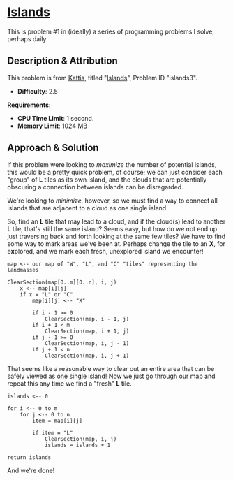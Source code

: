 # [Islands](https://open.kattis.com/problems/islands3)

This is problem #1 in (ideally) a series of programming problems I solve, perhaps daily.

## Description & Attribution

This problem is from [Kattis](https://open.kattis.com/), titled "[Islands](https://open.kattis.com/problems/islands3)", Problem ID "islands3".

- **Difficulty**: 2.5

**Requirements**:
- **CPU Time Limit**: 1 second.
- **Memory Limit**: 1024 MB

## Approach & Solution

If this problem were looking to *maximize* the number of potential islands, this would be a pretty quick problem, of course; we can just consider each "group" of **L** tiles as its own island, and the clouds that are potentially obscuring a connection between islands can be disregarded. 

We're looking to *minimize*, however, so we must find a way to connect all islands that are adjacent to a cloud as one single island.

So, find an **L** tile that may lead to a cloud, and if the cloud(s) lead to another **L** tile, that's still the same island? Seems easy, 
but how do we not end up just traversing back and forth looking at the same few tiles? We have to find some way to mark areas we've been at. Perhaps change the  tile
to an **X**, for e**x**plored, and we mark each fresh, unexplored island we encounter! 

```
map <-- our map of "W", "L", and "C" "tiles" representing the landmasses

ClearSection(map[0..m][0..n], i, j)
    x <-- map[i][j]
    if x = "L" or "C"
        map[i][j] <-- "X"

        if i - 1 >= 0
            ClearSection(map, i - 1, j)
        if i + 1 < m
            ClearSection(map, i + 1, j)
        if j - 1 >= 0
            ClearSection(map, i, j - 1)
        if j + 1 < n
            ClearSection(map, i, j + 1)
```

That seems like a reasonable way to clear out an entire area that can be safely viewed as one single island! Now we just go through our map and repeat this any time we find a "fresh" **L** tile.

```
islands <-- 0

for i <-- 0 to m
    for j <-- 0 to n
        item = map[i][j]
        
        if item = "L"
            ClearSection(map, i, j)
            islands = islands + 1

return islands
```

And we're done!
